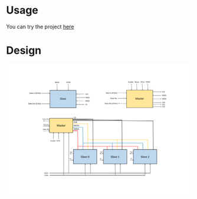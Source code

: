 # Usage

You can try the project [here](https://www.edaplayground.com/x/5JE3)

# Design

![Design Image](./design.png)
